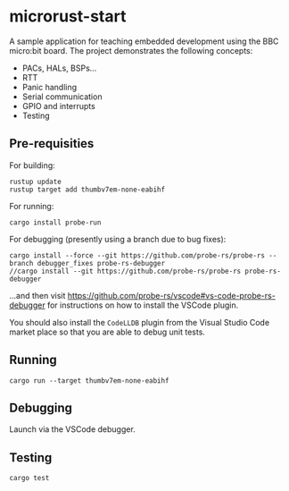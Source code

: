 # microrust-start

A sample application for teaching embedded development using the BBC micro:bit board. The project demonstrates the
following concepts:

* PACs, HALs, BSPs...
* RTT
* Panic handling
* Serial communication
* GPIO and interrupts
* Testing

## Pre-requisities

For building:

```
rustup update
rustup target add thumbv7em-none-eabihf
```

For running:

```
cargo install probe-run
```

For debugging (presently using a branch due to bug fixes):

```
cargo install --force --git https://github.com/probe-rs/probe-rs --branch debugger_fixes probe-rs-debugger
//cargo install --git https://github.com/probe-rs/probe-rs probe-rs-debugger
```

...and then visit https://github.com/probe-rs/vscode#vs-code-probe-rs-debugger for instructions on 
how to install the VSCode plugin.

You should also install the `CodeLLDB` plugin from the Visual Studio Code market place so that you are
able to debug unit tests.

## Running

```
cargo run --target thumbv7em-none-eabihf
```

## Debugging

Launch via the VSCode debugger.

## Testing

```
cargo test
```
